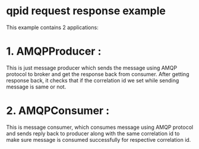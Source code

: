 # qpid request response example

This example contains 2 applications:

# 1. AMQPProducer : 
This is just message producer which sends the message using AMQP protocol to broker and get the response back from consumer. After getting response back, it checks that if the correlation id we set while sending message is same or not.

# 2. AMQPConsumer : 
This is message consumer, which consumes message using AMQP protocol and sends reply back to producer along with the same correlation id to make sure message is consumed successfully for respective correlation id.
